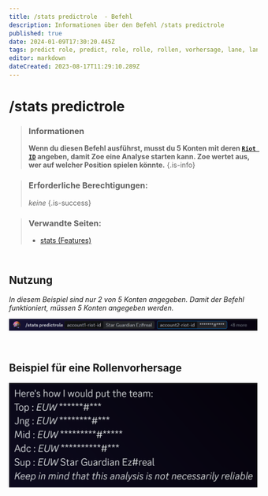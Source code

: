 ```yaml
---
title: /stats predictrole  - Befehl
description: Informationen über den Befehl /stats predictrole
published: true
date: 2024-01-09T17:30:20.445Z
tags: predict role, predict, role, rolle, rollen, vorhersage, lane, lanes
editor: markdown
dateCreated: 2023-08-17T11:29:10.289Z
---
```


# /stats predictrole

>### Informationen
>**Wenn du diesen Befehl ausführst, musst du 5 Konten mit deren [`Riot ID`](/de/terms/riotid) angeben, damit Zoe eine Analyse starten kann. Zoe wertet aus, wer auf welcher Position spielen könnte.**
>{.is-info}

>### Erforderliche Berechtigungen:
> *keine*
>{.is-success}

>### Verwandte Seiten:
>-   [stats (Features)](/de/commands/stats)

<br>

## Nutzung
*In diesem Beispiel sind nur 2 von 5 Konten angegeben. Damit der Befehl funktioniert, müssen 5 Konten angegeben werden.*

![](/en_/en_stats_predictrole_riotid.png)


<br>

## Beispiel für eine Rollenvorhersage

![](/en_/en_predictrole_suggestion.png)